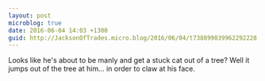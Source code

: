 ```yaml
---
layout: post
microblog: true
date: 2016-06-04 14:03 +1300
guid: http://JacksonOfTrades.micro.blog/2016/06/04/t738899039962292228.html
---
```

Looks like he's about to be manly and get a stuck cat out of a tree? Well it jumps out of the tree at him... in order to claw at his face.
